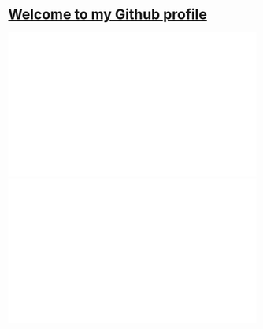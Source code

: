 # [Welcome to my Github profile](https://github.com/IlNevioIl)

![](https://github.com/IlNevioIl/stats/blob/master/generated/overview.svg)
![](https://github.com/IlNevioIl/stats/blob/master/generated/languages.svg)

</a>
